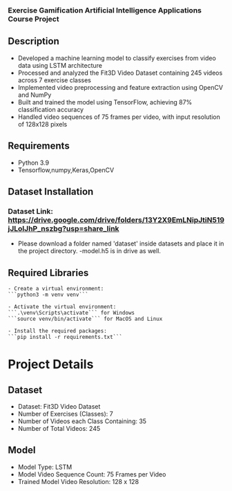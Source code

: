 
### Exercise Gamification Artificial Intelligence Applications Course Project


## Description

- Developed a machine learning model to classify exercises from video data using LSTM architecture
- Processed and analyzed the Fit3D Video Dataset containing 245 videos across 7 exercise classes
- Implemented video preprocessing and feature extraction using OpenCV and NumPy
- Built and trained the model using TensorFlow, achieving 87% classification accuracy
- Handled video sequences of 75 frames per video, with input resolution of 128x128 pixels

## Requirements
  - Python 3.9
  - Tensorflow,numpy,Keras,OpenCV

## Dataset Installation
  ### Dataset Link: https://drive.google.com/drive/folders/13Y2X9EmLNipJtiN519jJLoIJhP_nszbg?usp=share_link
  - Please download  a folder named 'dataset' inside datasets and place it in the project directory.
	-model.h5 is in drive as well.

## Required Libraries
    - Create a virtual environment:
	```python3 -m venv venv```

	- Activate the virtual environment:
	```.\venv\Scripts\activate``` for Windows
	```source venv/bin/activate``` for MacOS and Linux

	- Install the required packages:
	```pip install -r requirements.txt```




# Project Details
## Dataset
  - Dataset: Fit3D Video Dataset
  - Number of Exercises (Classes): 7
  - Number of Videos each Class Containing: 35
  - Number of Total Videos: 245

## Model
  - Model Type: LSTM
  - Model Video Sequence Count: 75 Frames per Video
  - Trained Model Video Resolution: 128 x 128
